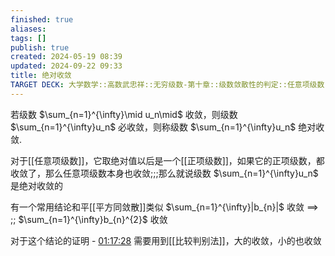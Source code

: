 ```yaml
---
finished: true
aliases: 
tags: []
publish: true
created: 2024-05-19 08:39
updated: 2024-09-22 09:33
title: 绝对收敛
TARGET DECK: 大学数学::高数武忠祥::无穷级数-第十章::级数敛散性的判定::任意项级数::绝对收敛
---
```

若级数 $\sum_{n=1}^{\infty}\mid u_n\mid$ 收敛，则级数 $\sum_{n=1}^{\infty}u_n$ 必收敛，则称级数 $\sum_{n=1}^{\infty}u_n$ 绝对收敛.

对于[[任意项级数]]，它取绝对值以后是一个[[正项级数]]，如果它的正项级数，都收敛了，那么任意项级数本身也收敛;;;那么就说级数 $\sum_{n=1}^{\infty}u_n$ 是绝对收敛的

有一个常用结论和平[[平方同敛散]]类似 $\sum_{n=1}^{\infty}|b_{n}|$ 收敛 $\implies$ ;; $\sum_{n=1}^{\infty}b_{n}^{2}$ 收敛

对于这个结论的证明 - [01:17:28](https://www.youtube.com/watch?v=FXtzz2jg16Q&t=4648#t=1:17:28.03) 需要用到[[比较判别法]]，大的收敛，小的也收敛
